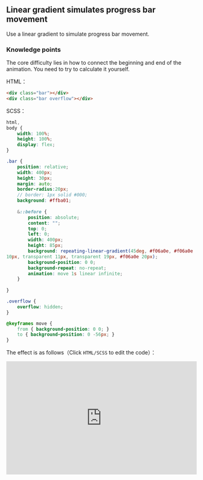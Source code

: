 ## Linear gradient simulates progress bar movement

Use a linear gradient to simulate progress bar movement.

### Knowledge points

The core difficulty lies in how to connect the beginning and end of the animation. You need to try to calculate it yourself.

HTML：

```html
<div class="bar"></div>
<div class="bar overflow"></div>
```

SCSS：
```scss
html,
body {
    width: 100%;
    height: 100%;
    display: flex;
}

.bar {
    position: relative;
    width: 400px;
    height: 30px;
    margin: auto;
    border-radius:20px;
    // border: 1px solid #000;
    background: #ffba01;
    
    &::before {
        position: absolute;
        content: "";
        top: 0;
        left: 0;
        width: 400px;
        height: 85px;
        background: repeating-linear-gradient(45deg, #f06a0e, #f06a0e
10px, transparent 11px, transparent 19px, #f06a0e 20px);
        background-position: 0 0;
        background-repeat: no-repeat;
        animation: move 1s linear infinite;
    }
    
}

.overflow {
    overflow: hidden;
}

@keyframes move {
    from { background-position: 0 0; }
    to { background-position: 0 -56px; }
}
```

The effect is as follows（Click `HTML/SCSS` to edit the code）：

<iframe height="300" style="width: 100%;" scrolling="no" title="bg-linear-progress-bar" src="https://codepen.io/dvha/embed/RwEByEE?default-tab=html%2Cresult" frameborder="no" loading="lazy" allowtransparency="true" allowfullscreen="true">
  See the Pen <a href="https://codepen.io/dvha/pen/RwEByEE">
  bg-linear-progress-bar</a> by HaDV (<a href="https://codepen.io/dvha">@dvha</a>)
  on <a href="https://codepen.io">CodePen</a>.
</iframe>